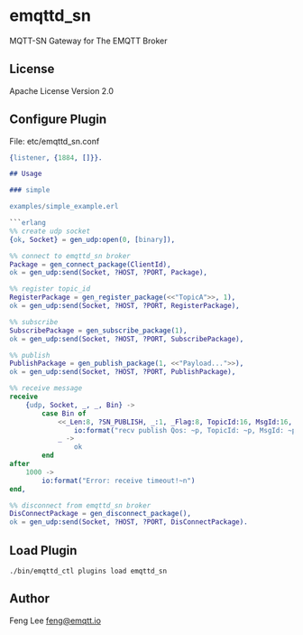 emqttd_sn
=========

MQTT-SN Gateway for The EMQTT Broker

License
-------

Apache License Version 2.0

Configure Plugin
----------------

File: etc/emqttd_sn.conf

```erlang
{listener, {1884, []}}.

## Usage

### simple 

examples/simple_example.erl

```erlang
%% create udp socket
{ok, Socket} = gen_udp:open(0, [binary]),

%% connect to emqttd_sn broker
Package = gen_connect_package(ClientId),
ok = gen_udp:send(Socket, ?HOST, ?PORT, Package),

%% register topic_id
RegisterPackage = gen_register_package(<<"TopicA">>, 1),
ok = gen_udp:send(Socket, ?HOST, ?PORT, RegisterPackage),

%% subscribe
SubscribePackage = gen_subscribe_package(1),
ok = gen_udp:send(Socket, ?HOST, ?PORT, SubscribePackage),

%% publish
PublishPackage = gen_publish_package(1, <<"Payload...">>),
ok = gen_udp:send(Socket, ?HOST, ?PORT, PublishPackage),

%% receive message
receive
    {udp, Socket, _, _, Bin} ->
        case Bin of
            <<_Len:8, ?SN_PUBLISH, _:1, _Flag:8, TopicId:16, MsgId:16, Data/binary>> ->
                io:format("recv publish Qos: ~p, TopicId: ~p, MsgId: ~p, Data: ~p~n", [Qos, TopicId, MsgId, Data]);
            _ ->
                ok
        end
after
    1000 ->
        io:format("Error: receive timeout!~n")
end,

%% disconnect from emqttd_sn broker
DisConnectPackage = gen_disconnect_package(),
ok = gen_udp:send(Socket, ?HOST, ?PORT, DisConnectPackage).

```

Load Plugin
-----------

```
./bin/emqttd_ctl plugins load emqttd_sn
```

Author
------

Feng Lee <feng@emqtt.io>